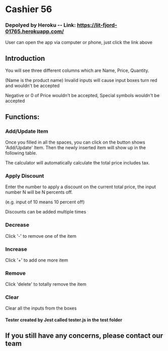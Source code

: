 # Cashier 56
### Depolyed by Heroku -- Link: https://lit-fjord-01765.herokuapp.com/

User can open the app via computer or phone, just click the link above

## Introduction

You will see three different columns which are Name, Price, Quantity.

(Name is the product name) Invalid inputs will cause input boxes turn red and wouldn't be accepted

Negative or 0 of Price wouldn't be accepted, Special symbols wouldn't be accepted

## Functions:

### Add/Update Item

Once you filled in all the spaces, you can click on the button shows 'Add/Update' Item. Then the newly inserted item will show up in the following table.

The calculator will automatically calculate the total price includes tax.

### Apply Discount

Enter the number to apply a discount on the current total price, the input number N will be N percents off.

(e.g. input of 10 means 10 percent off)

Discounts can be added multiple times

### Decrease
Click '-' to remove one of the item
### Increase
Click '+' to add one more item
### Remove
Click 'delete' to totally remove the item

### Clear

Clear all the inputs from the boxes

#### Tester created by Jest called tester.js in the test folder

## If you still have any concerns, please contact our team
